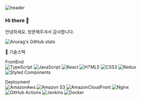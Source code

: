 ![header](https://capsule-render.vercel.app/api?type=Soft&color=auto&height=300&section=header&text=dnr14%20GITHUB&fontSize=70&animation=fadeIn)

### Hi there 👋

안녕하세요. 방문해주셔서 감사합니다.

![Anurag's GitHub stats](https://github-readme-stats.vercel.app/api?username=dnr14&show_icons=true&theme=radical)

📑 기술스택

FrontEnd
<br/>
![TypeScript](https://img.shields.io/badge/Typescript-3178C6.svg?style=for-the-badge&logo=Typescript&logoColor=white)
![JavaScript](https://img.shields.io/badge/javascript-%23323330.svg?style=for-the-badge&logo=javascript&logoColor=%23F7DF1E)
![React](https://img.shields.io/badge/react-%2320232a.svg?style=for-the-badge&logo=react&logoColor=%2361DAFB)
![HTML5](https://img.shields.io/badge/html5-%23E34F26.svg?style=for-the-badge&logo=html5&logoColor=white)
![CSS3](https://img.shields.io/badge/css3-%231572B6.svg?style=for-the-badge&logo=css3&logoColor=white)
![Redux](https://img.shields.io/badge/Redux/toolkit-764ABC.svg?style=for-the-badge&logo=redux&logoColor=white)
![Styled Components](https://img.shields.io/badge/Styledcomponents-DB7093.svg?style=for-the-badge&logo=Styledcomponents&logoColor=white)

Deployment
<br/>
![AmazonAws](https://img.shields.io/badge/AmazonAws-232F3E.svg?style=for-the-badge&logo=AmazonAws&logoColor=white)
![Amazon S3](https://img.shields.io/badge/AmazonS3-d64f40.svg?style=for-the-badge&logo=AmazonS3&logoColor=white)
![AmazonCloudFront](https://img.shields.io/badge/AmazonCloudFront-e97e33.svg?style=for-the-badge&logo=AmazonCloudFront&logoColor=white)
![Nginx](https://img.shields.io/badge/Nginx-009639.svg?style=for-the-badge&logo=Nginx&logoColor=white)
![GitHub Actions](https://img.shields.io/badge/GitHubActions-2088FF.svg?style=for-the-badge&logo=GitHubActions&logoColor=white)
![Jenkins](https://img.shields.io/badge/Jenkins-D24939.svg?style=for-the-badge&logo=Jenkins&logoColor=white)
![Docker](https://img.shields.io/badge/Docker-2496ED.svg?style=for-the-badge&logo=Docker&logoColor=white)
